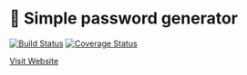 # :rocket: Simple password generator

[![Build Status](https://travis-ci.com/turkaytunc/pass-gen.svg)](https://travis-ci.com/turkaytunc/pass-gen)
[![Coverage Status](https://coveralls.io/repos/github/turkaytunc/pass-gen/badge.svg)](https://coveralls.io/github/turkaytunc/pass-gen)

[Visit Website](https://turkaytunc.github.io/pass-gen/)
